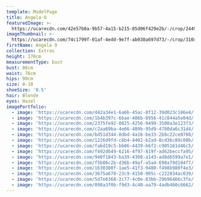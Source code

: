 ```yaml
---
template: ModelPage
title: Angela O
featuredImage: >-
  https://ucarecdn.com/42e57b0a-9b57-4a15-b215-85d06f429e2b/-/crop/2449x1063/0,0/-/preview/
imageThumbnail: >-
  https://ucarecdn.com/74c1799f-01af-4edd-9e7f-ab038a697d73/-/crop/310x351/307,0/-/preview/
firstName: Angela O
collection: Extras
height: 170cm
measurementType: bust
bust: 86cm
waist: 76cm
hips: 90cm
size: 8-10
shoeSize: '8.5'
hair: Blonde
eyes: Hazel
imagePortfolio:
  - image: 'https://ucarecdn.com/d42a34e1-6a6b-45ac-8f12-39d023c186e4/'
  - image: 'https://ucarecdn.com/1b4b397c-6bae-406b-8956-41c844a5e04d/'
  - image: 'https://ucarecdn.com/2375fe92-0825-4256-9499-3500a3e123f3/'
  - image: 'https://ucarecdn.com/c2aa69ba-4e66-409b-95d9-4780da6c31d4/'
  - image: 'https://ucarecdn.com/bd51d344-8dbd-4a16-be33-2b8c22ce0760/'
  - image: 'https://ucarecdn.com/1226d9fd-c6b4-4402-b2ad-8cd36c89c08b/'
  - image: 'https://ucarecdn.com/fabd19c5-bb06-4439-b6f2-c905161d46c5/'
  - image: 'https://ucarecdn.com/f492d649-6216-4f97-819f-ad62beccfa95/'
  - image: 'https://ucarecdn.com/940f1843-ba39-4308-a143-ad8d6599a7e1/'
  - image: 'https://ucarecdn.com/f5b86c2b-d36b-49af-a5a4-698a79d104f7/'
  - image: 'https://ucarecdn.com/1630300f-1ae5-41f3-9400-f498b980f4e3/'
  - image: 'https://ucarecdn.com/3675a670-23c9-4150-905c-c222834ac039/'
  - image: 'https://ucarecdn.com/5d7e6368-2c77-4c0e-83bb-29b96466c3fe/'
  - image: 'https://ucarecdn.com/098a3f0b-f9d3-4c40-aa79-4adb460c6662/'
---
```


